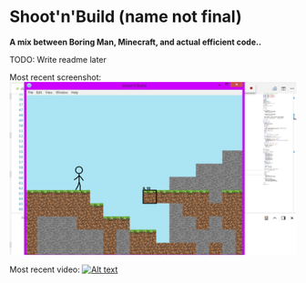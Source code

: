 # Shoot'n'Build (name not final)

**A mix between Boring Man, Minecraft, and actual efficient code..**

TODO: Write readme later

Most recent screenshot:
![alt text](https://raw.githubusercontent.com/RepComm/buildnshoot/master/wip.png "Most Recent Screenshot")

Most recent video:
[![Alt text](https://img.youtube.com/vi/-HLXkH7nmfs/0.jpg)](https://www.youtube.com/watch?v=-HLXkH7nmfs)
